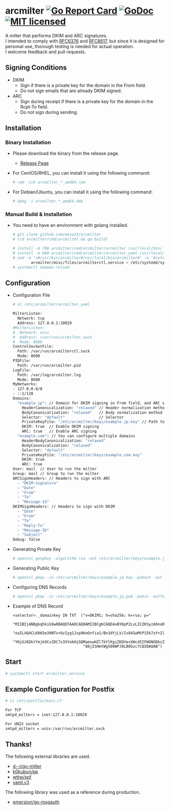 # arcmilter [![Go Report Card](https://goreportcard.com/badge/github.com/masa23/arcmilter)](https://goreportcard.com/report/github.com/masa23/arcmilter) [![GoDoc](https://godoc.org/github.com/masa23/arcmilter?status.svg)](https://godoc.org/github.com/masa23/arcmilter) [![MIT licensed](https://img.shields.io/badge/license-MIT-blue.svg)](https://raw.githubusercontent.com/masa23/arcmilter/main/LICENSE)

A milter that performs DKIM and ARC signatures.  
I intended to comply with [RFC6376](https://datatracker.ietf.org/doc/html/rfc6376) and [RFC8617](https://datatracker.ietf.org/doc/html/rfc8617), but since it is designed for personal use, thorough testing is needed for actual operation.  
I welcome feedback and pull requests.

## Signing Conditions

* DKIM
  * Sign if there is a private key for the domain in the From field.
  * Do not sign emails that are already DKIM signed.
* ARC
  * Sign during receipt if there is a private key for the domain in the Rcpt-To field.
  * Do not sign during sending.

## Installation

### Binary Installation

* Please download the binary from the release page.
  * [Release Page](https://github.com/masa23/arcmilter/releases/latest/)

* For CentOS/RHEL, you can install it using the following command:
  ``` bash
  # rpm -ivh arcmilter_*_amd64.rpm
  ```
* For Debian/Ubuntu, you can install it using the following command:
  ``` bash
  # dpkg -i arcmilter_*_amd64.deb
  ```

### Manual Build & Installation

* You need to have an environment with golang installed.
  ``` bash
  # git clone github.com/masa23/arcmilter
  # (cd arcmilter/cmd/arcmilter && go build)

  # install -m 700 arcmilter/cmd/arcmilter/arcmilter /usr/local/bin/
  # install -m 600 arcmilter/cmd/arcmilter/arcmilter.yaml /usr/local/etc/arcmilter.yaml
  # sed -e 's#/usr/bin/arcmilter#/usr/local/bin/arcmilter#' -e '#/etc/arcmilter.yaml#/usr/local/etc/arcmilter/arcmilter.yaml#' \
          arcmilter/misc/files/arcmilterctl.service > /etc/systemd/system/arcmilterctl.service
  # systemctl daemon-reload
  ```

## Configuration

* Configuration File
  ``` bash
  # vi /etc/arcmilter/arcmilter.yaml

  MilterListen:
    Network: tcp
    Address: 127.0.0.1:10029
  #MilterListen:
  #  Network: unix
  #  Address: /var/run/arcmilter.sock
  #  Mode: 0600
  ControlSocketFile:
    Path: /var/run/arcmilterctl.sock
    Mode: 0600
  PIDFile:
    Path: /var/run/arcmilter.pid
  LogFile:
    Path: /var/log/arcmilter.log
    Mode: 0600
  MyNetworks:
  - 127.0.0.0/8
  - ::1/128
  Domains:
    "example.jp": // Domain for DKIM signing in From field, and ARC signing in Rcpt-To field
      HeaderCanonicalization: "relaxed" // Header normalization method
      BodyCanonicalization: "relaxed"   // Body normalization method
      Selector: "default"               // Selector
      PrivateKeyFile: "/etc/arcmilter/keys/example.jp.key" // Path to private key
      DKIM: true  // Enable DKIM signing
      ARC: true   // Enable ARC signing
    "example.com": // You can configure multiple domains
      HeaderBodyCanonicalization: "relaxed"
      BodyCanonicalization: "relaxed"
      Selector: "default"
      PrivateKeyFile: "/etc/arcmilter/keys/example.com.key"
      DKIM: true
      ARC: true
  User: mail  // User to run the milter
  Group: mail // Group to run the milter
  ARCSignHeaders: // Headers to sign with ARC
    - "DKIM-Signature"
    - "Date"
    - "From"
    - "To"
    - "Message-Id"
  DKIMSignHeaders: // Headers to sign with DKIM
    - "Date"
    - "From"
    - "To"
    - "Reply-To"
    - "Message-ID"
    - "Subject"
  Debug: false
  ```

* Generating Private Key
  ``` bash
  # openssl genpkey -algorithm rsa -out /etc/arcmilter/keys/example.jp.key -pkeyopt rsa_keygen_bits:2048
  ```

* Generating Public Key
  ``` bash
  # openssl pkey -in /etc/arcmilter/keys/example.jp.key -pubout -out /etc/arcmilter/keys/example.jp.pub
  ```

* Configuring DNS Records
  ``` bash
  # openssl pkey -in /etc/arcmilter/keys/example.jp.pub -pubin -outform DER | openssl base64 -A | tr -d '\n' | fold -w 120 | sed -e 's/^/"/g' -e 's/$/"/g'
  ```

* Example of DNS Record
  ``` zonefile
  <selector>._domainkey IN TXT  ("v=DKIM1; h=sha256; k=rsa; p="
                                 "MIIBIjANBgkqhkiG9w0BAQEFAAOCAQ8AMIIBCgKCAQEAxBYDpP2LvLICZKSyzA9noR39zm8FGi2F2f83zldwvxyqaKgnmJ0sNsx86zfcbF1JosTLVXdyPE/u"
                                 "eaILXQ4CLK065m39NTv+UzIyg1Jsp9KeOnfia1/Bn3dYjLV/Ix84SwMtP15k7zY+2l4or38/uyhTGFpLF/bET2LlP8eBxXHtg6t1A798qR4/ZGVauKCDkbye"
                                 "YHjGJ6DktYmjk9Cv2DC7x3SYekHjGQMamswHZl7kYlKgiZKDVevXWcd5IFWONOObzZdgO2boDf/wrqS1eA0BFstbTRdENj1tH573pku3vrOPfJF123E8h6ii"
                                 "86jISHmtWg500WPJ8LB8Gzc7CQIDAQAB")
  ```

## Start

``` bash
# systemctl start arcmilter.service
```

## Example Configuration for Postfix

``` bash
# vi /etc/postfix/main.cf

For TCP
smtpd_milters = inet:127.0.0.1:10029

For UNIX socket
smtpd_milters = unix:/var/run/arcmilter.sock
```

## Thanks!

The following external libraries are used.

  * [d--j/go-milter](https://github.com/d--j/go-milter)
  * [k0kubun/pp](https://github.com/k0kubun/pp)
  * [wttw/spf](https://github.com/wttw/spf)
  * [yaml.v3](https://gopkg.in/yaml.v3)

The following library was used as a reference during production.

  * [emersion/go-msgauth](https://github.com/emersion/go-msgauth/)
